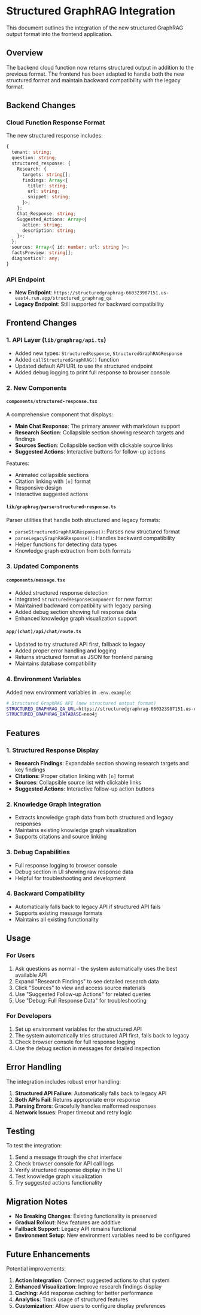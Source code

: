 # Structured GraphRAG Integration

This document outlines the integration of the new structured GraphRAG output format into the frontend application.

## Overview

The backend cloud function now returns structured output in addition to the previous format. The frontend has been adapted to handle both the new structured format and maintain backward compatibility with the legacy format.

## Backend Changes

### Cloud Function Response Format

The new structured response includes:

```typescript
{
  tenant: string;
  question: string;
  structured_response: {
    Research: {
      targets: string[];
      findings: Array<{
        title?: string;
        url: string;
        snippet: string;
      }>;
    };
    Chat_Response: string;
    Suggested_Actions: Array<{
      action: string;
      description: string;
    }>;
  };
  sources: Array<{ id: number; url: string }>;
  factsPreview: string[];
  diagnostics?: any;
}
```

### API Endpoint

- **New Endpoint**: `https://structuredgraphrag-660323987151.us-east4.run.app/structured_graphrag_qa`
- **Legacy Endpoint**: Still supported for backward compatibility

## Frontend Changes

### 1. API Layer (`lib/graphrag/api.ts`)

- Added new types: `StructuredResponse`, `StructuredGraphRAGResponse`
- Added `callStructuredGraphRAG()` function
- Updated default API URL to use the structured endpoint
- Added debug logging to print full response to browser console

### 2. New Components

#### `components/structured-response.tsx`
A comprehensive component that displays:
- **Main Chat Response**: The primary answer with markdown support
- **Research Section**: Collapsible section showing research targets and findings
- **Sources Section**: Collapsible section with clickable source links
- **Suggested Actions**: Interactive buttons for follow-up actions

Features:
- Animated collapsible sections
- Citation linking with `[n]` format
- Responsive design
- Interactive suggested actions

#### `lib/graphrag/parse-structured-response.ts`
Parser utilities that handle both structured and legacy formats:
- `parseStructuredGraphRAGResponse()`: Parses new structured format
- `parseLegacyGraphRAGResponse()`: Handles backward compatibility
- Helper functions for detecting data types
- Knowledge graph extraction from both formats

### 3. Updated Components

#### `components/message.tsx`
- Added structured response detection
- Integrated `StructuredResponseComponent` for new format
- Maintained backward compatibility with legacy parsing
- Added debug section showing full response data
- Enhanced knowledge graph visualization support

#### `app/(chat)/api/chat/route.ts`
- Updated to try structured API first, fallback to legacy
- Added proper error handling and logging
- Returns structured format as JSON for frontend parsing
- Maintains database compatibility

### 4. Environment Variables

Added new environment variables in `.env.example`:
```bash
# Structured GraphRAG API (new structured output format)
STRUCTURED_GRAPHRAG_QA_URL=https://structuredgraphrag-660323987151.us-east4.run.app/structured_graphrag_qa
STRUCTURED_GRAPHRAG_DATABASE=neo4j
```

## Features

### 1. Structured Response Display
- **Research Findings**: Expandable section showing research targets and key findings
- **Citations**: Proper citation linking with `[n]` format
- **Sources**: Collapsible source list with clickable links
- **Suggested Actions**: Interactive follow-up action buttons

### 2. Knowledge Graph Integration
- Extracts knowledge graph data from both structured and legacy responses
- Maintains existing knowledge graph visualization
- Supports citations and source linking

### 3. Debug Capabilities
- Full response logging to browser console
- Debug section in UI showing raw response data
- Helpful for troubleshooting and development

### 4. Backward Compatibility
- Automatically falls back to legacy API if structured API fails
- Supports existing message formats
- Maintains all existing functionality

## Usage

### For Users
1. Ask questions as normal - the system automatically uses the best available API
2. Expand "Research Findings" to see detailed research data
3. Click "Sources" to view and access source materials
4. Use "Suggested Follow-up Actions" for related queries
5. Use "Debug: Full Response Data" for troubleshooting

### For Developers
1. Set up environment variables for the structured API
2. The system automatically tries structured API first, falls back to legacy
3. Check browser console for full response logging
4. Use the debug section in messages for detailed inspection

## Error Handling

The integration includes robust error handling:
1. **Structured API Failure**: Automatically falls back to legacy API
2. **Both APIs Fail**: Returns appropriate error response
3. **Parsing Errors**: Gracefully handles malformed responses
4. **Network Issues**: Proper timeout and retry logic

## Testing

To test the integration:
1. Send a message through the chat interface
2. Check browser console for API call logs
3. Verify structured response display in the UI
4. Test knowledge graph visualization
5. Try suggested actions functionality

## Migration Notes

- **No Breaking Changes**: Existing functionality is preserved
- **Gradual Rollout**: New features are additive
- **Fallback Support**: Legacy API remains functional
- **Environment Setup**: New environment variables need to be configured

## Future Enhancements

Potential improvements:
1. **Action Integration**: Connect suggested actions to chat system
2. **Enhanced Visualization**: Improve research findings display
3. **Caching**: Add response caching for better performance
4. **Analytics**: Track usage of structured features
5. **Customization**: Allow users to configure display preferences
